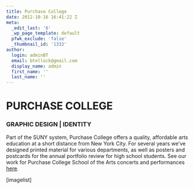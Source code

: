```yaml
---
title: Purchase College
date: 2012-10-16 16:41:22 Z
meta:
  _edit_last: '6'
  _wp_page_template: default
  pfwk_exclude: 'false'
  _thumbnail_id: '1332'
author:
  login: adminBT
  email: btellock@gmail.com
  display_name: admin
  first_name: ''
  last_name: ''
---
```


<h1>PURCHASE COLLEGE</h1>
<h3>GRAPHIC DESIGN | IDENTITY</h3>
Part of the SUNY system, Purchase College offers a quality, affordable arts education at a short distance from New York City. For several years we’ve designed printed material for various departments, as well as posters and postcards for the annual portfolio review for high school students. See our work for Purchase College School of the Arts concerts and performances <a title="Purchase College School of the Arts" href="/portfolio/purchase-college-school-of-the-arts/">here</a>.


[imagelist]
